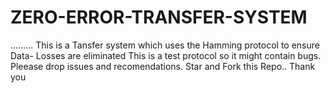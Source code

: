 # ZERO-ERROR-TRANSFER-SYSTEM
.........
    This is a Tansfer system which uses the Hamming protocol to ensure Data- Losses are eliminated
    This is a test protocol so it might contain bugs. 
    Pleease drop issues and recomendations. 
    Star and Fork this Repo.. Thank you
